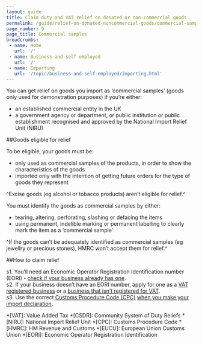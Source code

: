 ```yaml
---
layout: guide
title: Claim duty and VAT relief on donated or non-commercial goods
permalink: /guide/relief-on-donated-noncommercial-goods/commercial-samples.html
page_number: 9
page_title: Commercial samples
breadcrumbs:
 - name: Home
   url: '/'
 - name: Business and self employed
   url: '/'
 - name: Importing
   url: '/topic/business-and-self-employed/importing.html'   
---
```


You can get relief on goods you import as ‘commercial samples’ (goods only used for demonstration purposes) if you’re either: 

- an established commercial entity in the UK
- a government agency or department, or public institution or public establishment recognised and approved by the National Import Relief Unit (NIRU)

##Goods eligible for relief

To be eligible, your goods must be:

- only used as commercial samples of the products, in order to show the characteristics of the goods
- imported only with the intention of getting future orders for the type of goods they represent

^Excise goods (eg alcohol or tobacco products) aren’t eligible for relief.^

You must identify the goods as commercial samples by either:

- tearing, altering, perforating, slashing or defacing the items
- using permanent, indelible marking or permanent labelling to clearly mark the item as a ‘commercial sample’

^If the goods can’t be adequately identified as commercial samples (eg jewellry or precious stones), HMRC won’t accept them for relief.^


##How to claim relief

s1. You’ll need an Economic Operator Registration Identification number (EORI) - [check if your business already has one](http://ec.europa.eu/taxation_customs/dds2/eos/eori_validation.jsp?Lang=en).    
s2. If your business doesn’t have an EORI number, apply for one as a [VAT registered business](https://online.hmrc.gov.uk/shortforms/form/EORIVAT) or a [business that isn’t registered for VAT](https://online.hmrc.gov.uk/shortforms/form/EORINonVATExport).  
s3. Use the correct [Customs Procedure Code (CPC)](/start/trade-tariff.html) [when you make your import declaration](/guide/import-goods-outside-eu/overview.html).    

*[VAT]: Value Added Tax
*[CSDR]: Community System of Duty Reliefs
*[NIRU]: National Import Relief Unit
*[CPC]: Customs Procedure Code
*[HMRC]: HM Revenue and Customs
*[EUCU]: European Union Customs Union
*[EORI]: Economic Operator Registration Identification
